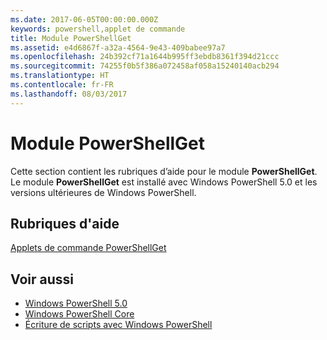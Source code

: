 ```yaml
---
ms.date: 2017-06-05T00:00:00.000Z
keywords: powershell,applet de commande
title: Module PowerShellGet
ms.assetid: e4d6867f-a32a-4564-9e43-409babee97a7
ms.openlocfilehash: 24b392cf71a1644b995ff3ebdb8361f394d21ccc
ms.sourcegitcommit: 74255f0b5f386a072458af058a15240140acb294
ms.translationtype: HT
ms.contentlocale: fr-FR
ms.lasthandoff: 08/03/2017
---
```

# <a name="powershellget-module"></a>Module PowerShellGet
Cette section contient les rubriques d’aide pour le module **PowerShellGet**. Le module **PowerShellGet** est installé avec Windows PowerShell 5.0 et les versions ultérieures de Windows PowerShell.

## <a name="help-topics"></a>Rubriques d'aide
[Applets de commande PowerShellGet](http://technet.microsoft.com/library/dn807169.aspx)

## <a name="see-also"></a>Voir aussi
- [Windows PowerShell 5.0](../../core-powershell/core-modules/Windows-PowerShell-5.0.md)
- [Windows PowerShell Core](https://technet.microsoft.com/en-us/library/4b75f1e4-f327-48f3-92ab-bf5435094d41)
- [Écriture de scripts avec Windows PowerShell](../fundamental/Scripting-with-Windows-PowerShell.md)

